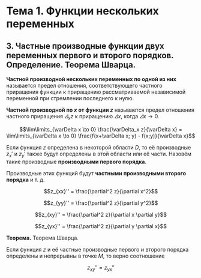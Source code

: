 # Тема 1. Функции нескольких переменных

## 3. Частные производные функции двух переменных первого и второго порядков. Определение. Теорема Шварца.

**Частной производной нескольких переменных по одной из них** называется предел отношения, соответствующего частного приращения функции к приращению рассматриваемой независимой переменной при стремлении последнего к нулю.

**Частной производной по $x$ от функции $z$** называется предел отношения частного приращения $\varDelta_x z$ к приращению $\varDelta x$, когда $\varDelta x \to 0$.

$$\lim\limits_{\varDelta x \to 0} \frac{\varDelta_x z}{\varDelta x} = \lim\limits_{\varDelta x \to 0} \frac{f(x+\varDelta x; y) - f(x;y)}{\varDelta x}$$

Если функция $z$ определена в некоторой области $D$, то её производные $z_x'$ и $z_y'$ также будут определены в этой области или её части. Назовём такие производные **производными первого порядка**.

Производные этих функций будут **частными производными второго порядка** и т. д.

$$z_{xx}'' = \frac{\partial^2 z}{\partial x^2}$$

$$z_{yy}'' = \frac{\partial^2 z}{\partial y^2}$$


$$z_{xy}'' = \frac{\partial^2 z}{\partial x \partial y}$$

$$z_{yx}'' = \frac{\partial^2 z}{\partial y \partial x}$$


**Теорема.** Теорема Шварца.

Если функция $z$ и её частные производные первого и второго порядка определены и непрерывны в точке $M$, то верно соотношение

$$z_{xy}'' = z_{yx}''$$